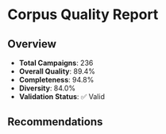 # Corpus Quality Report

## Overview
- **Total Campaigns**: 236
- **Overall Quality**: 89.4%
- **Completeness**: 94.8%
- **Diversity**: 84.0%
- **Validation Status**: ✅ Valid

## Recommendations
